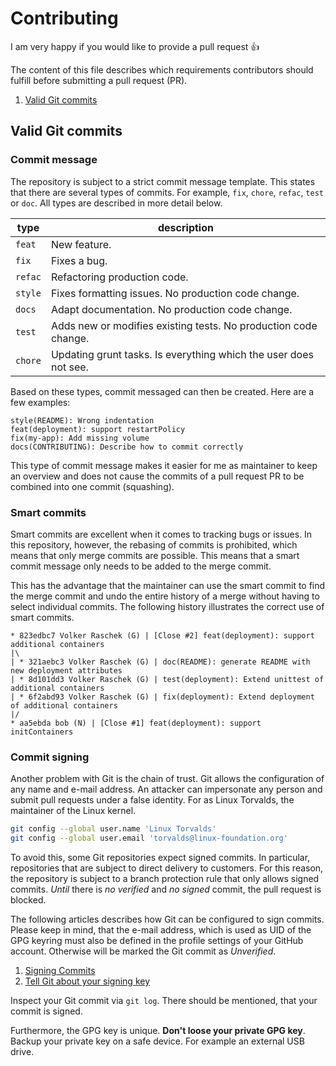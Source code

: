 # Contributing

I am very happy if you would like to provide a pull request 👍

The content of this file describes which requirements contributors should fulfill before submitting a pull request (PR).

1. [Valid Git commits](#valid-git-commits)

## Valid Git commits

### Commit message

The repository is subject to a strict commit message template. This states that there are several types of commits. For
example, `fix`, `chore`, `refac`, `test` or `doc`. All types are described in more detail below.

| type                | description                                                       |
| ------------------- | ----------------------------------------------------------------- |
| `feat`              | New feature.                                                      |
| `fix`               | Fixes a bug.                                                      |
| `refac`             | Refactoring production code.                                      |
| `style`             | Fixes formatting issues. No production code change.               |
| `docs`              | Adapt documentation. No production code change.                   |
| `test`              | Adds new or modifies existing tests. No production code change.   |
| `chore`             | Updating grunt tasks. Is everything which the user does not see.  |

Based on these types, commit messaged can then be created. Here are a few examples:

```text
style(README): Wrong indentation
feat(deployment): support restartPolicy
fix(my-app): Add missing volume
docs(CONTRIBUTING): Describe how to commit correctly
```

This type of commit message makes it easier for me as maintainer to keep an overview and does not cause the commits of a
pull request PR to be combined into one commit (squashing).

### Smart commits

Smart commits are excellent when it comes to tracking bugs or issues. In this repository, however, the rebasing of
commits is prohibited, which means that only merge commits are possible. This means that a smart commit message only
needs to be added to the merge commit.

This has the advantage that the maintainer can use the smart commit to find the merge commit and undo the entire history
of a merge without having to select individual commits. The following history illustrates the correct use of smart commits.

```text
* 823edbc7 Volker Raschek (G) | [Close #2] feat(deployment): support additional containers
|\
| * 321aebc3 Volker Raschek (G) | doc(README): generate README with new deployment attributes
| * 8d101dd3 Volker Raschek (G) | test(deployment): Extend unittest of additional containers
| * 6f2abd93 Volker Raschek (G) | fix(deployment): Extend deployment of additional containers
|/
* aa5ebda bob (N) | [Close #1] feat(deployment): support initContainers
```

### Commit signing

Another problem with Git is the chain of trust. Git allows the configuration of any name and e-mail address. An attacker
can impersonate any person and submit pull requests under a false identity. For as Linux Torvalds, the maintainer of the
Linux kernel.

```bash
git config --global user.name 'Linux Torvalds'
git config --global user.email 'torvalds@linux-foundation.org'
```

To avoid this, some Git repositories expect signed commits. In particular, repositories that are subject to direct
delivery to customers. For this reason, the repository is subject to a branch protection rule that only allows signed
commits. *Until* there is *no verified* and *no signed* commit, the pull request is blocked.

The following articles describes how Git can be configured to sign commits. Please keep in mind, that the e-mail
address, which is used as UID of the GPG keyring must also be defined in the profile settings of your GitHub account.
Otherwise will be marked the Git commit as *Unverified*.

1. [Signing Commits](https://docs.github.com/en/authentication/managing-commit-signature-verification/signing-commits)
2. [Tell Git about your signing key](https://docs.github.com/en/authentication/managing-commit-signature-verification/telling-git-about-your-signing-key)

Inspect your Git commit via `git log`. There should be mentioned, that your commit is signed.

Furthermore, the GPG key is unique. **Don't loose your private GPG key**. Backup your private key on a safe device. For
example an external USB drive.

